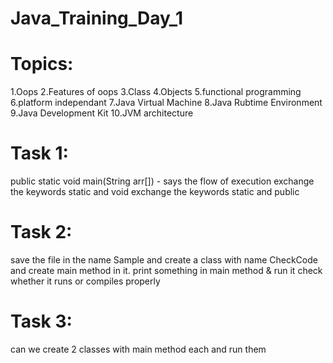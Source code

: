 # Java_Training_Day_1
# Topics:
  1.Oops
  2.Features of oops
  3.Class
  4.Objects
  5.functional programming
  6.platform independant
  7.Java Virtual Machine
  8.Java Rubtime Environment
  9.Java Development Kit
  10.JVM architecture

# Task 1:
  public static void main(String arr[]) - says the flow of execution
  exchange the keywords static and void
  exchange the keywords static and public
# Task 2:
  save the file in the name Sample and 
  create a class with name CheckCode and create main method in it. print something in main method
  & run it
  check whether it runs or compiles properly
# Task 3:
  can we create 2 classes with main method each and run them
